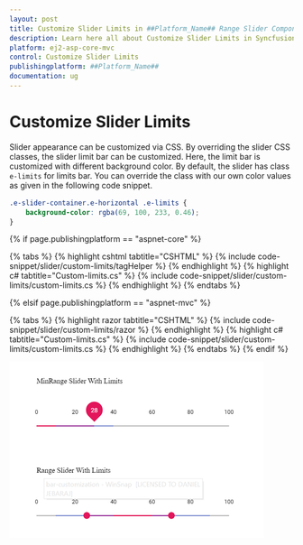 ```yaml
---
layout: post
title: Customize Slider Limits in ##Platform_Name## Range Slider Component
description: Learn here all about Customize Slider Limits in Syncfusion ##Platform_Name## Range Slider component of Syncfusion Essential JS 2 and more.
platform: ej2-asp-core-mvc
control: Customize Slider Limits
publishingplatform: ##Platform_Name##
documentation: ug
---
```


# Customize Slider Limits

Slider appearance can be customized via CSS. By overriding the slider CSS classes, the slider limit bar can be customized.
Here, the limit bar is customized with different background color. By default, the slider has class `e-limits` for limits bar.
You can override the class with our own color values as given in the following code snippet.

```css
.e-slider-container.e-horizontal .e-limits {
    background-color: rgba(69, 100, 233, 0.46);
}
```

{% if page.publishingplatform == "aspnet-core" %}

{% tabs %}
{% highlight cshtml tabtitle="CSHTML" %}
{% include code-snippet/slider/custom-limits/tagHelper %}
{% endhighlight %}
{% highlight c# tabtitle="Custom-limits.cs" %}
{% include code-snippet/slider/custom-limits/custom-limits.cs %}
{% endhighlight %}
{% endtabs %}

{% elsif page.publishingplatform == "aspnet-mvc" %}

{% tabs %}
{% highlight razor tabtitle="CSHTML" %}
{% include code-snippet/slider/custom-limits/razor %}
{% endhighlight %}
{% highlight c# tabtitle="Custom-limits.cs" %}
{% include code-snippet/slider/custom-limits/custom-limits.cs %}
{% endhighlight %}
{% endtabs %}
{% endif %}



![ASP .NET Core - Slider - Limit Customization](../images/limit-customization.png)